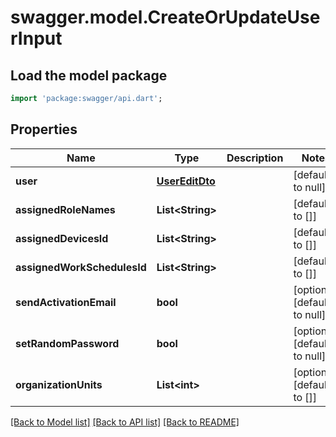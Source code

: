# swagger.model.CreateOrUpdateUserInput

## Load the model package
```dart
import 'package:swagger/api.dart';
```

## Properties
Name | Type | Description | Notes
------------ | ------------- | ------------- | -------------
**user** | [**UserEditDto**](UserEditDto.md) |  | [default to null]
**assignedRoleNames** | **List&lt;String&gt;** |  | [default to []]
**assignedDevicesId** | **List&lt;String&gt;** |  | [default to []]
**assignedWorkSchedulesId** | **List&lt;String&gt;** |  | [default to []]
**sendActivationEmail** | **bool** |  | [optional] [default to null]
**setRandomPassword** | **bool** |  | [optional] [default to null]
**organizationUnits** | **List&lt;int&gt;** |  | [optional] [default to []]

[[Back to Model list]](../README.md#documentation-for-models) [[Back to API list]](../README.md#documentation-for-api-endpoints) [[Back to README]](../README.md)


